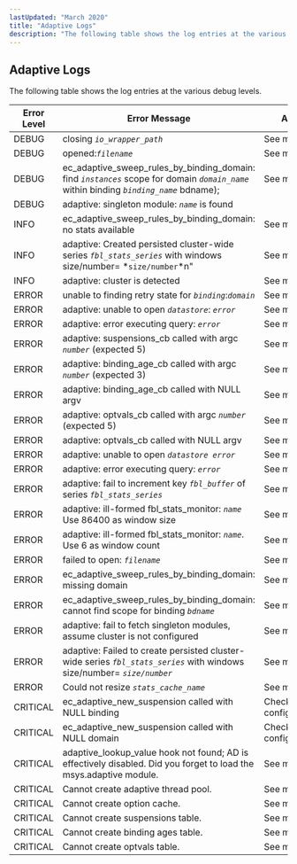 ```yaml
---
lastUpdated: "March 2020"
title: "Adaptive Logs"
description: "The following table shows the log entries at the various debug levels Table C 1 adaptive log entries Error Level Error Message Action DEBUG closing io wrapper path See message DEBUG opened filename See message DEBUG ec adaptive sweep rules by binding domain find instances scope for domain domain name..."
---
```


## <a name="ad.appendix.logs"></a> Adaptive Logs

The following table shows the log entries at the various debug levels.

<a name="ad.adaptive.log.entries.table"></a> 


| Error Level | Error Message | Action |
| --- | --- | --- |
| DEBUG | closing *`io_wrapper_path`* | See message |
| DEBUG | opened:*`filename`* | See message |
| DEBUG | ec_adaptive_sweep_rules_by_binding_domain: find *`instances`* scope for domain *`domain_name`* within binding *`binding_name`* bdname); | See message |
| DEBUG | adaptive: singleton module: *`name`* is found |   |
| INFO | ec_adaptive_sweep_rules_by_binding_domain: no stats available | See message |
| INFO | adaptive: Created persisted cluster-wide series *`fbl_stats_series`* with windows size/number= *`size/number`*n" | See message |
| INFO | adaptive: cluster is detected | See message |
| ERROR | unable to finding retry state for *`binding`*:*`domain`* | See message |
| ERROR | adaptive: unable to open *`datastore`*: *`error`* | See message |
| ERROR | adaptive: error executing query: *`error`* | See message |
| ERROR | adaptive: suspensions_cb called with argc *`number`* (expected 5) | See message |
| ERROR | adaptive: binding_age_cb called with argc *`number`* (expected 3) | See message |
| ERROR | adaptive: binding_age_cb called with NULL argv | See message |
| ERROR | adaptive: optvals_cb called with argc *`number`* (expected 5) | See message |
| ERROR | adaptive: optvals_cb called with NULL argv | See message |
| ERROR | adaptive: unable to open *`datastore error`*        | See message |
| ERROR | adaptive: error executing query: *`error`* | See message |
| ERROR | adaptive: fail to increment key *`fbl_buffer`* of series *`fbl_stats_series`* | See message |
| ERROR | adaptive: ill-formed fbl_stats_monitor: *`name`* Use 86400 as window size | See message |
| ERROR | adaptive: ill-formed fbl_stats_monitor: *`name`*. Use 6 as window count | See message |
| ERROR | failed to open: *`filename`* | See message |
| ERROR | ec_adaptive_sweep_rules_by_binding_domain: missing domain | See message |
| ERROR | ec_adaptive_sweep_rules_by_binding_domain: cannot find scope for binding *`bdname`* | See message |
| ERROR | adaptive: fail to fetch singleton modules, assume cluster is not configured | See message |
| ERROR | adaptive: Failed to create persisted cluster-wide series *`fbl_stats_series`* with windows size/number= *`size/number`* | See message |
| ERROR | Could not resize *`stats_cache_name`* | See message |
| CRITICAL | ec_adaptive_new_suspension called with NULL binding | Check binding configurations. |
| CRITICAL | ec_adaptive_new_suspension called with NULL domain | Check domain configurations. |
| CRITICAL | adaptive_lookup_value hook not found; AD is effectively disabled. Did you forget to load the msys.adaptive module. | See message. |
| CRITICAL | Cannot create adaptive thread pool. | See message |
| CRITICAL | Cannot create option cache. | See message |
| CRITICAL | Cannot create suspensions table. | See message |
| CRITICAL | Cannot create binding ages table. | See message |
| CRITICAL | Cannot create optvals table. | See message |